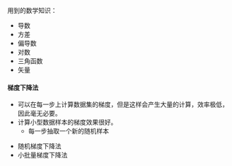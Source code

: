 用到的数学知识：
* 导数
* 方差
* 偏导数
* 对数
* 三角函数
* 矢量


#### 梯度下降法
- 可以在每一步上计算数据集的梯度，但是这样会产生大量的计算，效率极低，因此毫无必要。
- 计算小型数据样本的梯度效果很好。
    - 每一步抽取一个新的随机样本
* 随机梯度下降法
* 小批量梯度下降法